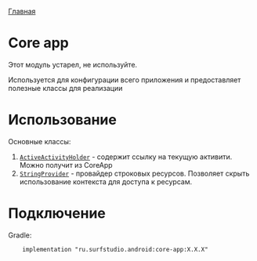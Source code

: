 [Главная](/docs/main.md)

# Core app
Этот модуль устарел, не используйте.

Используется для конфигурации всего приложения и предоставляет полезные
классы для реализации

# Использование
Основные классы:

1. [`ActiveActivityHolder`][aah] - содержит ссылку на текущую активити.
Можно получит из CoreApp
2. [`StringProvider`][sp] - провайдер строковых ресурсов. Позволяет скрыть
использование контекста для доступа к ресурсам.

# Подключение
Gradle:
```
    implementation "ru.surfstudio.android:core-app:X.X.X"
```

[aah]: lib-core-app/src/main/java/ru/surfstudio/android/core/app/ActiveActivityHolder.java
[sp]: lib-core-app/src/main/java/ru/surfstudio/android/core/app/StringsProvider.kt